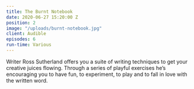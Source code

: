 ```yaml
---
title: The Burnt Notebook
date: 2020-06-27 15:20:00 Z
position: 2
image: "/uploads/burnt-notebook.jpg"
client: Audible
episodes: 6
run-time: Various
---
```


Writer Ross Sutherland offers you a suite of writing techniques to get your creative juices flowing. Through a series of playful exercises he’s encouraging you to have fun, to experiment, to play and to fall in love with the written word.